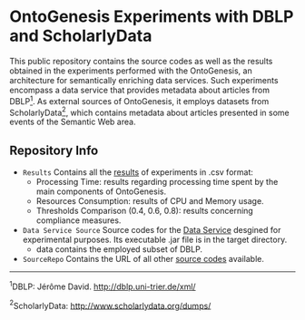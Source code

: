 # OntoGenesis Experiments with DBLP and ScholarlyData
This public repository contains the source codes as well as the results obtained in the experiments performed with the OntoGenesis, an architecture for semantically enriching data services.
Such experiments encompass a data service that provides metadata about articles from DBLP[<sup>1</sup>](#footnote1). As external sources of OntoGenesis, it employs datasets from ScholarlyData[<sup>2</sup>](#footnote2), which contains metadata about articles presented in some events of the Semantic Web area.

## Repository Info
* `Results` Contains all the [results](https://github.com/brunocnoliveira/dblp-scholarly-ontogenesis-experiments/tree/master/Results) of experiments in .csv format: 
  * Processing Time: results regarding processing time spent by the main components of OntoGenesis.
  * Resources Consumption: results of CPU and Memory usage.
  * Thresholds Comparison (0.4, 0.6, 0.8): results concerning compliance measures.
* `Data Service Source` Source codes for the [Data Service](https://github.com/brunocnoliveira/dblp-scholarly-ontogenesis-experiments/tree/master/DataService%20Source/publications-dataservice) desgined for experimental purposes. Its executable .jar file is in the target directory.
  * data contains the employed subset of DBLP.
* `SourceRepo` Contains the URL of all other [source codes](https://github.com/brunocnoliveira/dblp-scholarly-ontogenesis-experiments/blob/master/SourceRepo) available.


- - - 

<a name="footnote1"><sup>1</sup></a>DBLP: Jérôme David. http://dblp.uni-trier.de/xml/

<a name="footnote2"><sup>2</sup></a>ScholarlyData: http://www.scholarlydata.org/dumps/
